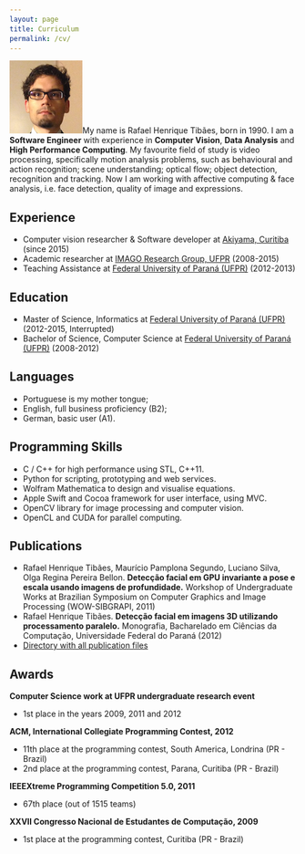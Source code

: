 ```yaml
---
layout: page
title: Curriculum
permalink: /cv/
---
```


![](/assets/profile.png)My name is Rafael Henrique Tibães, born in 1990. I am a **Software Engineer** with experience in **Computer Vision**, **Data Analysis** and **High Performance Computing**. My favourite field of study is video processing, specifically motion analysis problems, such as behavioural and action recognition; scene understanding; optical flow; object detection, recognition and tracking. Now I am working with affective computing & face analysis, i.e. face detection, quality of image and expressions.

## Experience
* Computer vision researcher & Software developer at [Akiyama, Curitiba](http://akiyama.com.br) (since 2015)
* Academic researcher at [IMAGO Research Group, UFPR](http://www.imago.ufpr.br) (2008-2015)
* Teaching Assistance at [Federal University of Paraná (UFPR)](http://www.ufpr.br) (2012-2013)

## Education
* Master of Science, Informatics at [Federal University of Paraná (UFPR)](http://www.ufpr.br) (2012-2015, Interrupted)
* Bachelor of Science, Computer Science at [Federal University of Paraná (UFPR)](http://www.ufpr.br) (2008-2012)

## Languages
* Portuguese is my mother tongue;
* English, full business proficiency (B2);
* German, basic user (A1).

## Programming Skills
* C / C++ for high performance using STL, C++11.
* Python for scripting, prototyping and web services.
* Wolfram Mathematica to design and visualise equations.
* Apple Swift and Cocoa framework for user interface, using MVC.
* OpenCV library for image processing and computer vision.
* OpenCL and CUDA for parallel computing.

## Publications
* Rafael Henrique Tibães, Maurício Pamplona Segundo, Luciano Silva, Olga Regina Pereira Bellon.  **Detecção facial em GPU invariante a pose e escala usando imagens de profundidade.** Workshop of Undergraduate Works at Brazilian Symposium on Computer Graphics and Image Processing (WOW-SIBGRAPI, 2011)
* Rafael Henrique Tibães. **Detecção facial em imagens 3D utilizando processamento paralelo.** Monografia, Bacharelado em Ciências da Computação, Universidade Federal do Paraná (2012)
* [Directory with all publication files](https://www.dropbox.com/sh/ba3rduobhvanhyb/AAC35RlrGfriqLE5rRY9aIgia?dl=0)

## Awards
**Computer Science work at UFPR undergraduate research event**

* 1st place in the years 2009, 2011 and 2012

**ACM, International Collegiate Programming Contest, 2012**

* 11th place at the programming contest, South America, Londrina (PR - Brazil)
* 2nd place at the programming contest, Parana, Curitiba (PR - Brazil)

**IEEEXtreme Programming Competition 5.0, 2011**

* 67th place (out of 1515 teams)

**XXVII Congresso Nacional de Estudantes de Computação, 2009**

* 1st place at the programming contest, Curitiba (PR - Brazil)
